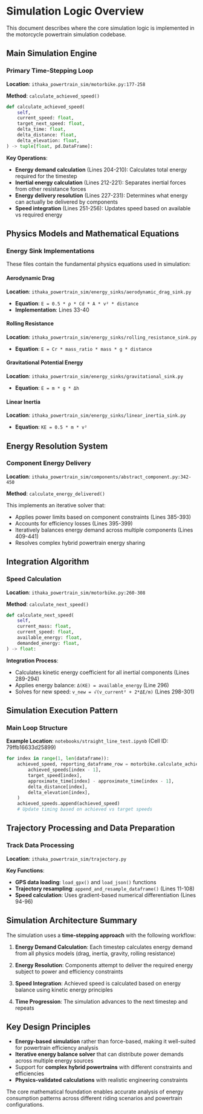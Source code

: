 # Simulation Logic Overview

This document describes where the core simulation logic is implemented in the motorcycle powertrain simulation codebase.

## Main Simulation Engine

### Primary Time-Stepping Loop
**Location**: `ithaka_powertrain_sim/motorbike.py:177-258`

**Method**: `calculate_achieved_speed()`

```python
def calculate_achieved_speed(
    self,
    current_speed: float,
    target_next_speed: float,
    delta_time: float,
    delta_distance: float,
    delta_elevation: float,
) -> tuple[float, pd.DataFrame]:
```

**Key Operations**:
- **Energy demand calculation** (Lines 204-210): Calculates total energy required for the timestep
- **Inertial energy calculation** (Lines 212-221): Separates inertial forces from other resistance forces  
- **Energy delivery resolution** (Lines 227-231): Determines what energy can actually be delivered by components
- **Speed integration** (Lines 251-256): Updates speed based on available vs required energy

## Physics Models and Mathematical Equations

### Energy Sink Implementations
These files contain the fundamental physics equations used in simulation:

#### Aerodynamic Drag
**Location**: `ithaka_powertrain_sim/energy_sinks/aerodynamic_drag_sink.py`
- **Equation**: `E = 0.5 * ρ * Cd * A * v² * distance`
- **Implementation**: Lines 33-40

#### Rolling Resistance
**Location**: `ithaka_powertrain_sim/energy_sinks/rolling_resistance_sink.py`
- **Equation**: `E = Cr * mass_ratio * mass * g * distance`

#### Gravitational Potential Energy
**Location**: `ithaka_powertrain_sim/energy_sinks/gravitational_sink.py`
- **Equation**: `E = m * g * Δh`

#### Linear Inertia
**Location**: `ithaka_powertrain_sim/energy_sinks/linear_inertia_sink.py`
- **Equation**: `KE = 0.5 * m * v²`

## Energy Resolution System

### Component Energy Delivery
**Location**: `ithaka_powertrain_sim/components/abstract_component.py:342-450`

**Method**: `calculate_energy_delivered()`

This implements an iterative solver that:
- Applies power limits based on component constraints (Lines 385-393)
- Accounts for efficiency losses (Lines 395-399) 
- Iteratively balances energy demand across multiple components (Lines 409-441)
- Resolves complex hybrid powertrain energy sharing

## Integration Algorithm

### Speed Calculation
**Location**: `ithaka_powertrain_sim/motorbike.py:260-308`

**Method**: `calculate_next_speed()`

```python
def calculate_next_speed(
    self,
    current_mass: float,
    current_speed: float,
    available_energy: float,
    demanded_energy: float,
) -> float:
```

**Integration Process**:
- Calculates kinetic energy coefficient for all inertial components (Lines 289-294)
- Applies energy balance: `Δ(KE) = available_energy` (Line 296)
- Solves for new speed: `v_new = √(v_current² + 2*ΔE/m)` (Lines 298-301)

## Simulation Execution Pattern

### Main Loop Structure
**Example Location**: `notebooks/straight_line_test.ipynb` (Cell ID: 79ffb16633d25899)

```python
for index in range(1, len(dataframe)):
    achieved_speed, reporting_dataframe_row = motorbike.calculate_achieved_speed(
        achieved_speeds[index - 1],
        target_speed[index],
        approximate_time[index] - approximate_time[index - 1],
        delta_distance[index],
        delta_elevation[index],
    )
    achieved_speeds.append(achieved_speed)
    # Update timing based on achieved vs target speeds
```

## Trajectory Processing and Data Preparation

### Track Data Processing
**Location**: `ithaka_powertrain_sim/trajectory.py`

**Key Functions**:
- **GPS data loading**: `load_gpx()` and `load_json()` functions
- **Trajectory resampling**: `append_and_resample_dataframe()` (Lines 11-108)
- **Speed calculation**: Uses gradient-based numerical differentiation (Lines 94-96)

## Simulation Architecture Summary

The simulation uses a **time-stepping approach** with the following workflow:

1. **Energy Demand Calculation**: Each timestep calculates energy demand from all physics models (drag, inertia, gravity, rolling resistance)

2. **Energy Resolution**: Components attempt to deliver the required energy subject to power and efficiency constraints

3. **Speed Integration**: Achieved speed is calculated based on energy balance using kinetic energy principles

4. **Time Progression**: The simulation advances to the next timestep and repeats

## Key Design Principles

- **Energy-based simulation** rather than force-based, making it well-suited for powertrain efficiency analysis
- **Iterative energy balance solver** that can distribute power demands across multiple energy sources
- Support for **complex hybrid powertrains** with different constraints and efficiencies
- **Physics-validated calculations** with realistic engineering constraints

The core mathematical foundation enables accurate analysis of energy consumption patterns across different riding scenarios and powertrain configurations.